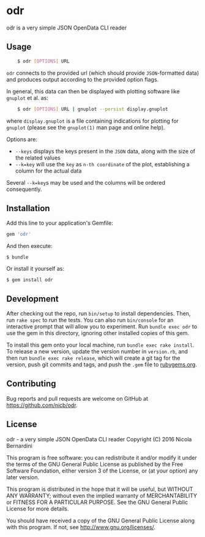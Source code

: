 # odr

odr is a very simple JSON OpenData CLI reader

## Usage

```sh
    $ odr [OPTIONS] URL
```

`odr` connects to the provided url (which should provide `JSON`-formatted
data) and produces output according to the provided option flags.

In general, this data can then be displayed with plotting software like
`gnuplot` et al. as:

```sh
    $ odr [OPTIONS] URL | gnuplot --persist display.gnuplot
```    

where `display.gnuplot` is a file containing indications for plotting for
`gnuplot` (please see the `gnuplot(1)` man page and online help).

Options are:

* `--keys`         displays the keys present in the `JSON` data, along with
                   the size of the related values
* `--k=key`        will use the `key` as `n-th coordinate` of the plot,
                   establishing a column for the actual data

Several `--k=key`s may be used and the columns will be ordered consequently.

## Installation

Add this line to your application's Gemfile:

```ruby
gem 'odr'
```

And then execute:

    $ bundle

Or install it yourself as:

    $ gem install odr

## Development

After checking out the repo, run `bin/setup` to install dependencies. Then, run `rake spec` to run the tests. You can also run `bin/console` for an interactive prompt that will allow you to experiment. Run `bundle exec odr` to use the gem in this directory, ignoring other installed copies of this gem.

To install this gem onto your local machine, run `bundle exec rake install`. To release a new version, update the version number in `version.rb`, and then run `bundle exec rake release`, which will create a git tag for the version, push git commits and tags, and push the `.gem` file to [rubygems.org](https://rubygems.org).

## Contributing

Bug reports and pull requests are welcome on GitHub at https://github.com/nicb/odr.

## License

odr - a very simple JSON OpenData CLI reader
Copyright (C) 2016  Nicola Bernardini

This program is free software: you can redistribute it and/or modify
it under the terms of the GNU General Public License as published by
the Free Software Foundation, either version 3 of the License, or
(at your option) any later version.

This program is distributed in the hope that it will be useful,
but WITHOUT ANY WARRANTY; without even the implied warranty of
MERCHANTABILITY or FITNESS FOR A PARTICULAR PURPOSE.  See the
GNU General Public License for more details.

You should have received a copy of the GNU General Public License
along with this program.  If not, see <http://www.gnu.org/licenses/>.
